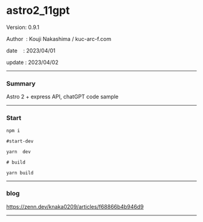 ﻿# astro2_11gpt

 Version: 0.9.1

 Author  : Kouji Nakashima / kuc-arc-f.com

 date    : 2023/04/01  

 update  : 2023/04/02

***
### Summary

Astro 2 + express API,  chatGPT code sample

***
### Start

```
npm i

#start-dev

yarn  dev

# build

yarn build
```

***
### blog

https://zenn.dev/knaka0209/articles/f68866b4b946d9

***

